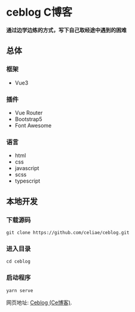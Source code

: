 # ceblog C博客

**通过边学边练的方式，写下自己取经途中遇到的困难**

## 总体

### 框架
- Vue3

### 插件
- Vue Router
- Bootstrap5
- Font Awesome

### 语言
- html
- css
- javascript
- scss
- typescript
  
## 本地开发

### 下载源码
```
git clone https://github.com/celiae/ceblog.git
```
### 进入目录
```
cd ceblog
```
### 启动程序
```
yarn serve
```


网页地址: [Ceblog (Ce博客)](https://celiae.github.io/ceblog).


